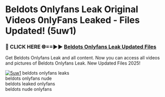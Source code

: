 # Beldots Onlyfans Leak Original Videos 0nlyFans Leaked - Files Updated! (5uw1)

<h3>🔴 CLICK HERE 🌐==►► <a href="https://tinyurl.com/2wckxsce" rel="nofollow">Beldots Onlyfans Leak Updated Files</a></h3>

Get Beldots Onlyfans Leak and all content. Now you can access all videos and pictures of Beldots Onlyfans Leak. New Updated Files 2025!

[![5uw1](https://i.imgur.com/AFduVYN.gif)](https://tinyurl.com/2wckxsce)
beldots onlyfans leaks<br>
beldots onlyfans nude<br>
beldots leaked onlyfans<br>
beldots nude onlyfans